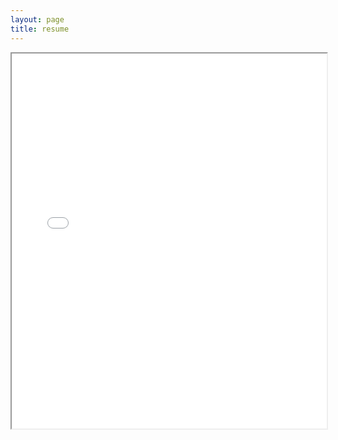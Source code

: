 ```yaml
---
layout: page
title: resume
---
```


<iframe src="/assets/AH_resume_for_website_12-8-23.pdf" width="100%" height="600px"></iframe>
